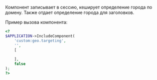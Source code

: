 Компонент записывает в сессию, кеширует определение города по домену.
Также отдает определение города для заголовков.

Пример вызова компонента:

```php
<?
$APPLICATION->IncludeComponent(
    'custom:geo.targeting',
    '',
    [
    
    ],
    false
);
?>
```